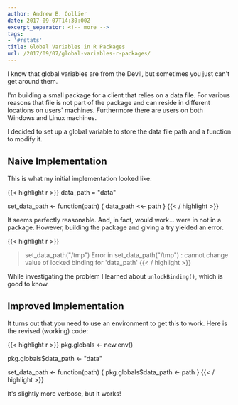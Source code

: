 ```yaml
---
author: Andrew B. Collier
date: 2017-09-07T14:30:00Z
excerpt_separator: <!-- more -->
tags:
- '#rstats'
title: Global Variables in R Packages
url: /2017/09/07/global-variables-r-packages/
---
```


I know that global variables are from the Devil, but sometimes you just can't get around them.

I'm building a small package for a client that relies on a data file. For various reasons that file is not part of the package and can reside in different locations on users' machines. Furthermore there are users on both Windows and Linux machines.

<!--more-->

I decided to set up a global variable to store the data file path and a function to modify it.

## Naive Implementation

This is what my initial implementation looked like:

{{< highlight r >}}
data_path = "data"

set_data_path <- function(path) {
  data_path <<- path
}
{{< / highlight >}}

It seems perfectly reasonable. And, in fact, would work... were in not in a package. However, building the package and giving a try yielded an error.

{{< highlight r >}}
> set_data_path("/tmp")
Error in set_data_path("/tmp") : 
  cannot change value of locked binding for 'data_path'
{{< / highlight >}}

While investigating the problem I learned about `unlockBinding()`, which is good to know.

## Improved Implementation

It turns out that you need to use an environment to get this to work. Here is the revised (working) code:

{{< highlight r >}}
pkg.globals <- new.env()

pkg.globals$data_path <- "data"

set_data_path <- function(path) {
  pkg.globals$data_path <- path
}
{{< / highlight >}}

It's slightly more verbose, but it works!